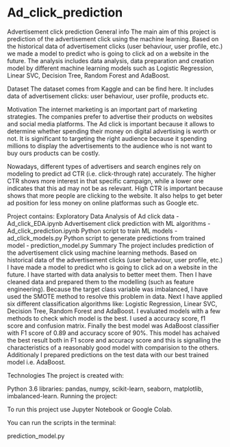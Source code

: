 # Ad_click_prediction
Advertisement click prediction
General info
The main aim of this project is prediction of the advertisement click using the machine learning. Based on the historical data of advertisement clicks (user behaviour, user profile, etc.) we made a model to predict who is going to click ad on a website in the future. The analysis includes data analysis, data preparation and creation model by different machine learning models such as Logistic Regression, Linear SVC, Decision Tree, Random Forest and AdaBoost.

Dataset
The dataset comes from Kaggle and can be find here. It includes data of advertisement clicks: user behaviour, user profile, products etc.

Motivation
The internet marketing is an important part of marketing strategies. The companies prefer to advertise their products on websites and social media platforms. The Ad click is important because it allows to determine whether spending their money on digital advertising is worth or not. It is significant to targeting the right audience because it spending millions to display the advertisements to the audience who is not want to buy ours products can be costly.

Nowadays, different types of advertisers and search engines rely on modeling to predict ad CTR (i.e. click-through rate) accurately. The higher CTR shows more interest in that specific campaign, while a lower one indicates that this ad may not be as relevant. High CTR is important because shows that more people are clicking to the website. It also helps to get beter ad position for less money on online platformas such as Google etc.

Project contains:
Exploratory Data Analysis of Ad click data - Ad_click_EDA.ipynb
Advertisement click prediction with ML algorithms - Ad_click_prediction.ipynb
Python script to train ML models - ad_click_models.py
Python script to generate predictions from trained model - prediction_model.py
Summary
The project includes prediction of the advertisement click using machine learning methods. Based on historical data of the advertisement clicks (user behaviour, user profile, etc.) I have made a model to predict who is going to click ad on a website in the future. I have started with data analysis to better meet them. Then I have cleaned data and prepared them to the modelling (such as feature engineering). Because the target class variable was imbalanced, I have used the SMOTE method to resolve this problem in data. Next I have applied six different classification algorithms like: Logistic Regression, Linear SVC, Decision Tree, Random Forest and AdaBoost. I evaluated models with a few methods to check which model is the best. I used a accuracy score, f1 score and confusion matrix. Finally the best model was AdaBoost classifier with F1 score of 0.89 and accuracy score of 90%. This model has achaived the best result both in F1 score and accuracy score and this is signalling the characteristics of a reasonably good model with comparision to the others. Additionaly I prepared predictions on the test data with our best trained model i.e. AdaBoost.

Technologies
The project is created with:

Python 3.6
libraries: pandas, numpy, scikit-learn, seaborn, matplotlib, imbalanced-learn.
Running the project:

To run this project use Jupyter Notebook or Google Colab.

You can run the scripts in the terminal:

prediction_model.py
